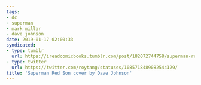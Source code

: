 ```yaml
---
tags:
- dc
- superman
- mark millar
- dave johnson
date: 2019-01-17 02:00:33
syndicated:
- type: tumblr
  url: https://ireadcomicbooks.tumblr.com/post/182072744758/superman-red-son-cover-by-dave-johnson
- type: twitter
  url: https://twitter.com/roytang/statuses/1085718489082544129/
title: 'Superman Red Son cover by Dave Johnson'
---
```


